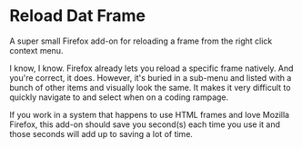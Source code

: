 Reload Dat Frame
===

A super small Firefox add-on for reloading a frame from the right click context menu.

I know, I know. Firefox already lets you reload a specific frame natively. And you're correct, it does. However, it's buried in a sub-menu and listed with a bunch of other items and visually look the same. It makes it very difficult to quickly navigate to and select when on a coding rampage.

If you work in a system that happens to use HTML frames and love Mozilla Firefox, this add-on should save you second(s) each time you use it and those seconds will add up to saving a lot of time.
